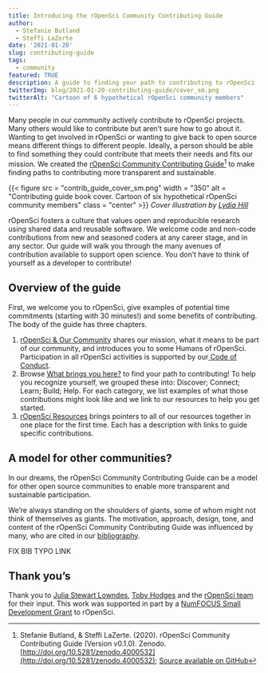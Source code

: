 ```yaml
---
title: Introducing the rOpenSci Community Contributing Guide
author:
  - Stefanie Butland
  - Steffi LaZerte
date: '2021-01-20'
slug: contributing-guide
tags:
  - community
featured: TRUE
description: A guide to finding your path to contributing to rOpenSci 
twitterImg: blog/2021-01-20-contributing-guide/cover_sm.png
twitterAlt: "Cartoon of 6 hypothetical rOpenSci community members"
---
```


Many people in our community actively contribute to rOpenSci projects. Many others would like to contribute but aren’t sure how to go about it. 
Wanting to get involved in rOpenSci or wanting to give back to open source means different things to different people. 
Ideally, a person should be able to find something they could contribute that meets their needs and fits our mission. 
We created the [rOpenSci Community Contributing Guide](https://contributing.ropensci.org/)[^1] to make finding paths to contributing more transparent and sustainable.

{{< figure src = "contrib_guide_cover_sm.png" width = "350" alt = "Contributing guide book cover. Cartoon of six hypothetical rOpenSci community members" class = "center" >}}
_Cover illustration by [Lydia Hill](https://www.lydiakahill.com/)_


rOpenSci fosters a culture that values open and reproducible research using shared data and reusable software. 
We welcome code and non-code contributions from new and seasoned coders at any career stage, and in any sector. 
Our guide will walk you through the many avenues of contribution available to support open science. 
You don’t have to think of yourself as a developer to contribute! 

## Overview of the guide

First, we welcome you to rOpenSci, give examples of potential time commitments (starting with 30 minutes!) and some benefits of contributing. 
The body of the guide has three chapters.

1. [rOpenSci & Our Community](https://contributing.ropensci.org/intro.html) shares our mission, what it means to be part of our community, and introduces you to some Humans of rOpenSci. Participation in all rOpenSci activities is supported by our[ Code of Conduct](https://contributing.ropensci.org/resources.html#conduct).
2. Browse [What brings you here?](https://contributing.ropensci.org/motivations.html) to find your path to contributing! To help you recognize yourself, we grouped these into: Discover; Connect; Learn; Build; Help. For each category, we list examples of what those contributions might look like and we link to our resources to help you get started. 
3. [rOpenSci Resources](https://contributing.ropensci.org/resources.html) brings pointers to all of our resources together in one place for the first time. Each has a description with links to guide specific contributions.


## A model for other communities?

In our dreams, the rOpenSci Community Contributing Guide can be a model for other open source communities to enable more transparent and sustainable participation.

We’re always standing on the shoulders of giants, some of whom might not think of themselves as giants. 
The motivation, approach, design, tone, and content of the rOpenSci Community Contributing Guide was influenced by many, who are cited in our [bibliography](https://contributing.ropensci.org/bibiliography.html).

FIX BIB TYPO LINK


## Thank you’s

Thank you to [Julia Stewart Lowndes](/author/julia-stewart-lowndes/), [Toby Hodges](https://github.com/tobyhodges) and the [rOpenSci team](/about/#team) for their input. This work was supported in part by a [NumFOCUS Small Development Grant](https://numfocus.org/programs/sustainability) to rOpenSci.

[^1]: Stefanie Butland, & Steffi LaZerte. (2020). rOpenSci Community Contributing Guide (Version v0.1.0). Zenodo. [http://doi.org/10.5281/zenodo.4000532](http://doi.org/10.5281/zenodo.4000532); [Source available on GitHub](https://github.com/ropensci-org/contributing-guidance)

